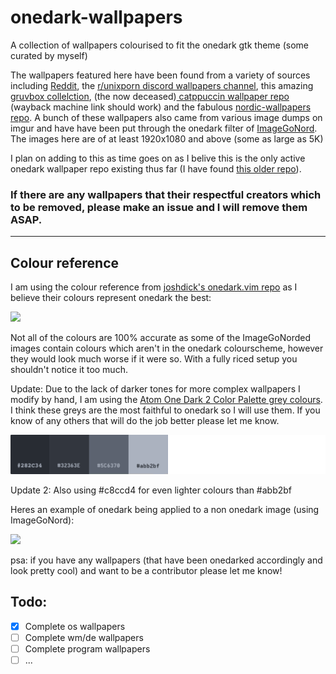 # onedark-wallpapers
A collection of wallpapers colourised to fit the onedark gtk theme (some curated by myself)

The wallpapers featured here have been found from a variety of sources including [Reddit](https://www.reddit.com/r/wallpapers/), the [r/unixporn discord wallpapers channel](https://discord.gg/unixporn), this amazing [gruvbox collelction](https://gruvbox-wallpapers.onrender.com/), (the now deceased)[ catppuccin wallpaper repo](https://web.archive.org/web/20230215022523/https://github.com/catppuccin/wallpapers) (wayback machine link should work) and the fabulous [nordic-wallpapers repo](https://github.com/linuxdotexe/nordic-wallpapers). A bunch of these wallpapers also came from various image dumps on imgur and have have been put through the onedark filter of [ImageGoNord](https://ign.schrodinger-hat.it/).
The images here are of at least 1920x1080 and above (some as large as 5K)

I plan on adding to this as time goes on as I belive this is the only active onedark wallpaper repo existing thus far (I have found [this older repo](https://github.com/AbdelrhmanNile/onedark-wallpapers)).

### If there are any wallpapers that their respectful creators which to be removed, please make an issue and I will remove them ASAP.

***
## Colour reference

I am using the colour reference from [joshdick's onedark.vim repo](https://github.com/joshdick/onedark.vim) as I believe their colours represent onedark the best:

![](https://github.com/Narmis-E/onedark-wallpapers/blob/main/onedark-reference.png)

Not all of the colours are 100% accurate as some of the ImageGoNorded images contain colours which aren't in the onedark colourscheme, however they would look much worse if it were so. With a fully riced setup you shouldn't notice it too much. 

Update: Due to the lack of darker tones for more complex wallpapers I modify by hand, I am using the [Atom One Dark 2 Color Palette grey colours](https://www.color-hex.com/color-palette/1017620). I think these greys are the most faithful to onedark so I will use them. If you know of any others that will do the job better please let me know.

![](https://github.com/Narmis-E/onedark-wallpapers/blob/main/onedark_grey_ref.png)

Update 2: Also using #c8ccd4 for even lighter colours than #abb2bf

Heres an example of onedark being applied to a non onedark image (using ImageGoNord):

![](https://github.com/Narmis-E/onedark-wallpapers/blob/main/before-after.jpg)

psa: if you have any wallpapers (that have been onedarked accordingly and look pretty cool) and want to be a contributor please let me know!

## Todo:

- [x] Complete os wallpapers
- [ ] Complete wm/de wallpapers
- [ ] Complete program wallpapers
- [ ] ...
